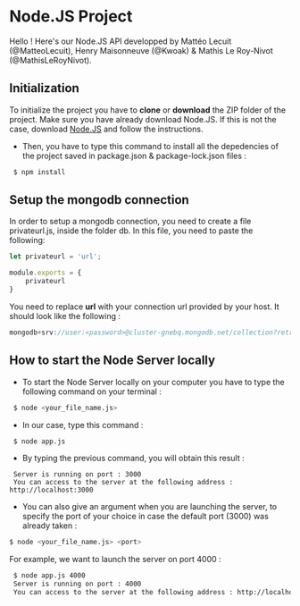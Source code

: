 # Node.JS Project

Hello ! Here's our Node.JS API developped by Mattéo Lecuit (@MatteoLecuit), Henry Maisonneuve (@Kwoak) & Mathis Le Roy-Nivot (@MathisLeRoyNivot).

## Initialization

To initialize the project you have to **clone** or **download** the ZIP folder of the project. Make sure you have already download Node.JS. If this is not the case, download [Node.JS](https://nodejs.org/en/) and follow the instructions. 

 - Then, you have to type this command to install all the depedencies of the project saved in package.json & package-lock.json files : 
```bash
 $ npm install
 ```

## Setup the mongodb connection
In order to setup a mongodb connection, you need to create a file privateurl.js, inside the folder db.
In this file, you need to paste the following:
```Javascript
let privateurl = 'url';

module.exports = {
    privateurl
}
```
You need to replace **url** with your connection url provided by your host. It should look like the following :

```Javascript
mongodb+srv://user:<password>@cluster-gnebq.mongodb.net/collection?retryWrites=true
```

## How to start the Node Server locally 

- To start the Node Server locally on your computer you have to type the following command on your terminal :
```bash
 $ node <your_file_name.js>
 ```
 - In our case, type this command :
```bash
 $ node app.js
 ```
 - By typing the previous command, you will obtain this result :
```
 Server is running on port : 3000
 You can access to the server at the following address : http://localhost:3000
```
 - You can also give an argument when you are launching the server, to specify the port of your choice in case the default port (3000) was already taken :
 ```bash
 $ node <your_file_name.js> <port>
```
 For example, we want to launch the server on port 4000 :
```bash
 $ node app.js 4000
 Server is running on port : 4000
 You can access to the server at the following address : http://localhost:4000
 ```
